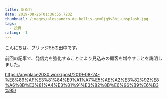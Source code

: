 ```yaml
---
title: 断る力
date: 2019-08-26T01:36:55.723Z
thumbnail: /images/alessandro-de-bellis-qxx0jg9v8hi-unsplash.jpg
tags:
  - 投資
rating: -1
---
```

こんにちは、ブリッジSEの田中です。



前回の記事で、発信力を強化することにより見込みの顧客を増やすことを説明しました。

<https://anyplace2030.work/post/2019-08-24-%E8%89%AF%E3%81%84%E9%A1%A7%E5%AE%A2%E3%82%92%E8%A6%8B%E3%81%A4%E3%81%91%E3%82%8B%E6%96%B9%E6%B3%95/>
